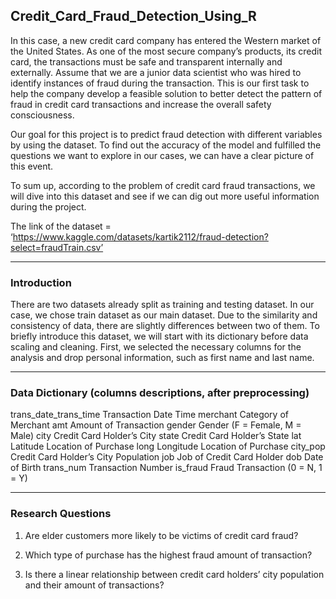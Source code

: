 ## Credit_Card_Fraud_Detection_Using_R

In this case, a new credit card company has entered the Western market of the United States. As one of the most secure company’s products, its credit card, the transactions must be safe and transparent internally and externally. Assume that we are a junior data scientist who was hired to identify instances of fraud during the transaction. This is our first task to help the company develop a feasible solution to better detect the pattern of fraud in credit card transactions and increase the overall safety consciousness.

Our goal for this project is to predict fraud detection with different variables by using the dataset. To find out the accuracy of the model and fulfilled the questions we want to explore in our cases, we can have a clear picture of this event. 

To sum up, according to the problem of credit card fraud transactions, we will dive into this dataset and see if we can dig out more useful information during the project.

The link of the dataset = ‘https://www.kaggle.com/datasets/kartik2112/fraud-detection?select=fraudTrain.csv’

---

### Introduction

There are two datasets already split as training and testing dataset. In our case, we chose train dataset as our main dataset. Due to the similarity and consistency of data, there are slightly differences between two of them. To briefly introduce this dataset, we will start with its dictionary before data scaling and cleaning. First, we selected the necessary columns for the analysis and drop personal information, such as first name and last name. 

---

### Data Dictionary (columns descriptions, after preprocessing)

trans_date_trans_time      	Transaction Date Time
merchant	Category of Merchant
amt	Amount of Transaction
gender	Gender (F = Female, M = Male)
city	Credit Card Holder’s City
state	Credit Card Holder’s State
lat	Latitude Location of Purchase
long	Longitude Location of Purchase
city_pop      	Credit Card Holder’s City Population
job	Job of Credit Card Holder
dob	Date of Birth
trans_num	Transaction Number
is_fraud	Fraud Transaction (0 = N, 1 = Y)

---

### Research Questions
1.	Are elder customers more likely to be victims of credit card fraud?
   

2.	Which type of purchase has the highest fraud amount of transaction?


3.	Is there a linear relationship between credit card holders’ city population and their amount of transactions?

